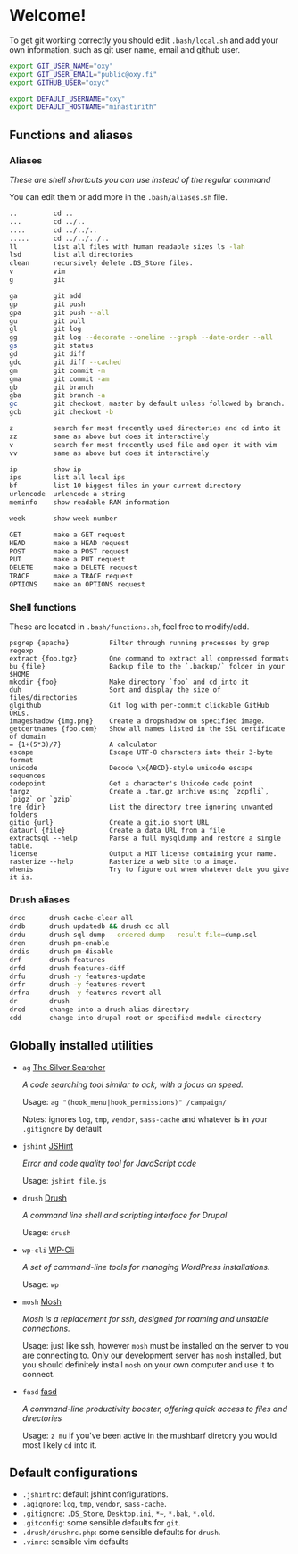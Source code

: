 Welcome!
========

To get git working correctly you should edit `.bash/local.sh` and add your own
information, such as git user name, email and github user.

```sh
export GIT_USER_NAME="oxy"
export GIT_USER_EMAIL="public@oxy.fi"
export GITHUB_USER="oxyc"

export DEFAULT_USERNAME="oxy"
export DEFAULT_HOSTNAME="minastirith"
```

Functions and aliases
---------------------

### Aliases

*These are shell shortcuts you can use instead of the regular command*

You can edit them or add more in the `.bash/aliases.sh` file.

```sh
..         cd ..
...        cd ../..
....       cd ../../..
.....      cd ../../../..
ll         list all files with human readable sizes ls -lah
lsd        list all directories
clean      recursively delete .DS_Store files.
v          vim
g          git

ga         git add
gp         git push
gpa        git push --all
gu         git pull
gl         git log
gg         git log --decorate --oneline --graph --date-order --all
gs         git status
gd         git diff
gdc        git diff --cached
gm         git commit -m
gma        git commit -am
gb         git branch
gba        git branch -a
gc         git checkout, master by default unless followed by branch.
gcb        git checkout -b

z          search for most frecently used directories and cd into it
zz         same as above but does it interactively
v          search for most frecently used file and open it with vim
vv         same as above but does it interactively

ip         show ip
ips        list all local ips
bf         list 10 biggest files in your current directory
urlencode  urlencode a string
meminfo    show readable RAM information

week       show week number

GET        make a GET request
HEAD       make a HEAD request
POST       make a POST request
PUT        make a PUT request
DELETE     make a DELETE request
TRACE      make a TRACE request
OPTIONS    make an OPTIONS request
```

### Shell functions

These are located in `.bash/functions.sh`, feel free to modify/add.

```
psgrep {apache}          Filter through running processes by grep regexp
extract {foo.tgz}        One command to extract all compressed formats
bu {file}                Backup file to the `.backup/` folder in your $HOME
mkcdir {foo}             Make directory `foo` and cd into it
duh                      Sort and display the size of files/directories
glgithub                 Git log with per-commit clickable GitHub URLs.
imageshadow {img.png}    Create a dropshadow on specified image.
getcertnames {foo.com}   Show all names listed in the SSL certificate of domain
= {1+(5*3)/7}            A calculator
escape                   Escape UTF-8 characters into their 3-byte format
unicode                  Decode \x{ABCD}-style unicode escape sequences
codepoint                Get a character's Unicode code point
targz                    Create a .tar.gz archive using `zopfli`, `pigz` or `gzip`
tre {dir}                List the directory tree ignoring unwanted folders
gitio {url}              Create a git.io short URL
dataurl {file}           Create a data URL from a file
extractsql --help        Parse a full mysqldump and restore a single table.
license                  Output a MIT license containing your name.
rasterize --help         Rasterize a web site to a image.
whenis                   Try to figure out when whatever date you give it is.
```

### Drush aliases

```sh
drcc      drush cache-clear all
drdb      drush updatedb && drush cc all
drdu      drush sql-dump --ordered-dump --result-file=dump.sql
dren      drush pm-enable
drdis     drush pm-disable
drf       drush features
drfd      drush features-diff
drfu      drush -y features-update
drfr      drush -y features-revert
drfra     drush -y features-revert all
dr        drush
drcd      change into a drush alias directory
cdd       change into drupal root or specified module directory
```

Globally installed utilities
----------------------------

- `ag` [The Silver Searcher](https://github.com/ggreer/the_silver_searcher)

  *A code searching tool similar to ack, with a focus on speed.*

  Usage: `ag "(hook_menu|hook_permissions)" /campaign/`

  Notes: ignores `log`, `tmp`, `vendor`, `sass-cache` and whatever is in your `.gitignore` by default

- `jshint` [JSHint](http://www.jshint.com/)

  *Error and code quality tool for JavaScript code*

  Usage: `jshint file.js`

- `drush` [Drush](http://drush.ws/)

  *A command line shell and scripting interface for Drupal*

  Usage: `drush`

- `wp-cli` [WP-Cli](http://wp-cli.org/)

  *A set of command-line tools for managing WordPress installations.*

  Usage: `wp`

- `mosh` [Mosh](http://mosh.mit.edu/)

  *Mosh is a replacement for ssh, designed for roaming and unstable connections.*

  Usage: just like ssh, however `mosh` must be installed on the server to you
  are connecting to. Only our development server has `mosh` installed, but you
  should definitely install `mosh` on your own computer and use it to connect.

- `fasd` [fasd](https://github.com/clvv/fasd)

  *A command-line productivity booster, offering quick access to files and directories*

  Usage: `z mu` if you've been active in the mushbarf diretory you would most
  likely `cd` into it.

Default configurations
----------------------

- `.jshintrc`: default jshint configurations.
- `.agignore`: `log`, `tmp`, `vendor`, `sass-cache`.
- `.gitignore`: `.DS_Store`, `Desktop.ini`, `*~`, `*.bak`, `*.old`.
- `.gitconfig`: some sensible defaults for `git`.
- `.drush/drushrc.php`: some sensible defaults for `drush`.
- `.vimrc`: sensible vim defaults
